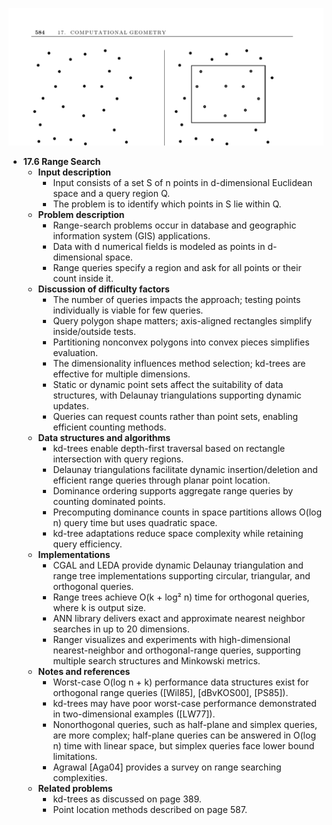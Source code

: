 ![ADM-ch17-geometry-range-search](ADM-ch17-geometry-range-search.best.png)

- **17.6 Range Search**
  - **Input description**
    - Input consists of a set S of n points in d-dimensional Euclidean space and a query region Q.
    - The problem is to identify which points in S lie within Q.
  - **Problem description**
    - Range-search problems occur in database and geographic information system (GIS) applications.
    - Data with d numerical fields is modeled as points in d-dimensional space.
    - Range queries specify a region and ask for all points or their count inside it.
  - **Discussion of difficulty factors**
    - The number of queries impacts the approach; testing points individually is viable for few queries.
    - Query polygon shape matters; axis-aligned rectangles simplify inside/outside tests.
    - Partitioning nonconvex polygons into convex pieces simplifies evaluation.
    - The dimensionality influences method selection; kd-trees are effective for multiple dimensions.
    - Static or dynamic point sets affect the suitability of data structures, with Delaunay triangulations supporting dynamic updates.
    - Queries can request counts rather than point sets, enabling efficient counting methods.
  - **Data structures and algorithms**
    - kd-trees enable depth-first traversal based on rectangle intersection with query regions.
    - Delaunay triangulations facilitate dynamic insertion/deletion and efficient range queries through planar point location.
    - Dominance ordering supports aggregate range queries by counting dominated points.
    - Precomputing dominance counts in space partitions allows O(log n) query time but uses quadratic space.
    - kd-tree adaptations reduce space complexity while retaining query efficiency.
  - **Implementations**
    - CGAL and LEDA provide dynamic Delaunay triangulation and range tree implementations supporting circular, triangular, and orthogonal queries.
    - Range trees achieve O(k + log² n) time for orthogonal queries, where k is output size.
    - ANN library delivers exact and approximate nearest neighbor searches in up to 20 dimensions.
    - Ranger visualizes and experiments with high-dimensional nearest-neighbor and orthogonal-range queries, supporting multiple search structures and Minkowski metrics.
  - **Notes and references**
    - Worst-case O(log n + k) performance data structures exist for orthogonal range queries ([Wil85], [dBvKOS00], [PS85]).
    - kd-trees may have poor worst-case performance demonstrated in two-dimensional examples ([LW77]).
    - Nonorthogonal queries, such as half-plane and simplex queries, are more complex; half-plane queries can be answered in O(log n) time with linear space, but simplex queries face lower bound limitations.
    - Agrawal [Aga04] provides a survey on range searching complexities.
  - **Related problems**
    - kd-trees as discussed on page 389.
    - Point location methods described on page 587.
